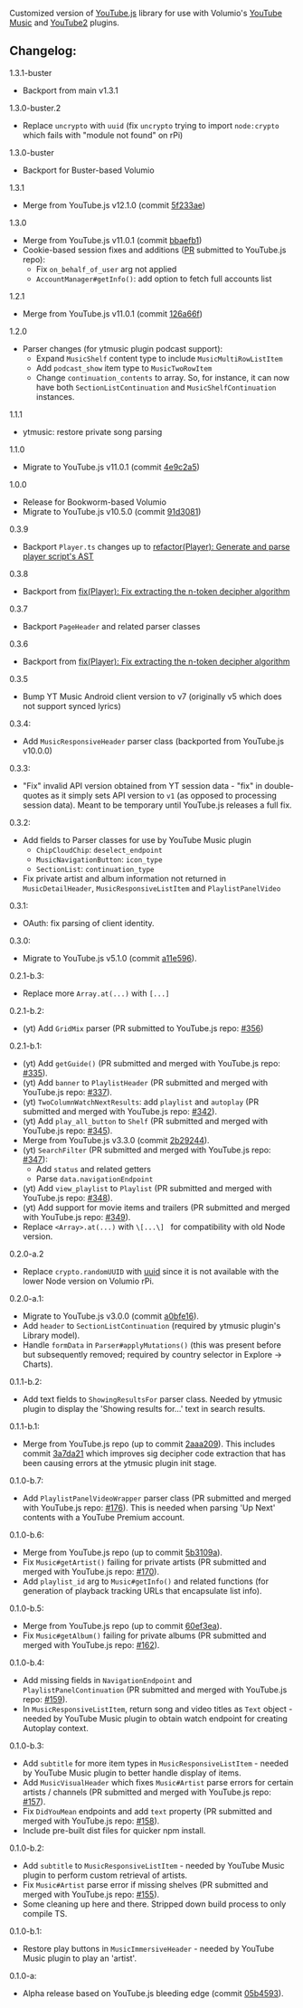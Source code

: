 Customized version of [YouTube.js](https://github.com/LuanRT/YouTube.js) library for use with Volumio's [YouTube Music](https://github.com/patrickkfkan/volumio-ytmusic) and [YouTube2](https://github.com/patrickkfkan/volumio-youtube2) plugins.

## Changelog:

1.3.1-buster
- Backport from main v1.3.1

1.3.0-buster.2
- Replace `uncrypto` with `uuid` (fix `uncrypto` trying to import `node:crypto` which fails with "module not found" on rPi)

1.3.0-buster
- Backport for Buster-based Volumio

1.3.1
- Merge from YouTube.js v12.1.0 (commit [5f233ae](https://github.com/LuanRT/YouTube.js/commit/5f233ae34e278e7f7a0c48e4ba762d9bac9e312f))

1.3.0
- Merge from YouTube.js v11.0.1 (commit [bbaefb1](https://github.com/LuanRT/YouTube.js/commit/bbaefb12b3a5b6302794cd7c0d1b24ae3861b827))
- Cookie-based session fixes and additions ([PR](https://github.com/LuanRT/YouTube.js/pull/821) submitted to YouTube.js repo):
  - Fix `on_behalf_of_user` arg not applied
  - `AccountManager#getInfo()`: add option to fetch full accounts list

1.2.1
- Merge from YouTube.js v11.0.1 (commit [126a66f](https://github.com/LuanRT/YouTube.js/commit/126a66f317da0c6b486202ad04483b9799bfaf4c))

1.2.0
- Parser changes (for ytmusic plugin podcast support):
  - Expand `MusicShelf` content type to include `MusicMultiRowListItem`
  - Add `podcast_show` item type to `MusicTwoRowItem`
  - Change `continuation_contents` to array. So, for instance, it can now have both `SectionListContinuation` and `MusicShelfContinuation` instances.

1.1.1
- ytmusic: restore private song parsing

1.1.0
- Migrate to YouTube.js v11.0.1 (commit [4e9c2a5](https://github.com/LuanRT/YouTube.js/commit/4e9c2a585bf84751dd4e3964f70fba284c8b8e38))

1.0.0
- Release for Bookworm-based Volumio
- Migrate to YouTube.js v10.5.0 (commit [91d3081](https://github.com/LuanRT/YouTube.js/commit/91d308149691cf8037e54c294e173a91864c48fa))

0.3.9
- Backport `Player.ts` changes up to [refactor(Player): Generate and parse player script's AST](https://github.com/LuanRT/YouTube.js/pull/713)

0.3.8
- Backport from [fix(Player): Fix extracting the n-token decipher algorithm](https://github.com/LuanRT/YouTube.js/pull/698)

0.3.7
- Backport `PageHeader` and related parser classes

0.3.6
- Backport from [fix(Player): Fix extracting the n-token decipher algorithm](https://github.com/LuanRT/YouTube.js/pull/682)

0.3.5
- Bump YT Music Android client version to v7 (originally v5 which does not support synced lyrics)

0.3.4:
- Add `MusicResponsiveHeader` parser class (backported from YouTube.js v10.0.0)

0.3.3:
- "Fix" invalid API version obtained from YT session data - "fix" in double-quotes as it simply sets API version to `v1` (as opposed to processing session data). Meant to be temporary until YouTube.js releases a full fix.

0.3.2:
- Add fields to Parser classes for use by YouTube Music plugin
  - `ChipCloudChip`: `deselect_endpoint`
  - `MusicNavigationButton`: `icon_type`
  - `SectionList`: `continuation_type`
- Fix private artist and album information not returned in `MusicDetailHeader`, `MusicResponsiveListItem` and `PlaylistPanelVideo`

0.3.1:
- OAuth: fix parsing of client identity.

0.3.0:
- Migrate to YouTube.js v5.1.0 (commit [a11e596](https://github.com/LuanRT/YouTube.js/commit/a11e5962c6eb73b14623a9de1e6c8c2534146b1e)).

0.2.1-b.3:
- Replace more `Array.at(...)` with `[...]`

0.2.1-b.2:
- (yt) Add `GridMix` parser (PR submitted to YouTube.js repo: [#356](https://github.com/LuanRT/YouTube.js/pull/356))

0.2.1-b.1:
- (yt) Add `getGuide()` (PR submitted and merged with YouTube.js repo: [#335](https://github.com/LuanRT/YouTube.js/pull/335)).
- (yt) Add `banner` to `PlaylistHeader` (PR submitted and merged with YouTube.js repo: [#337](https://github.com/LuanRT/YouTube.js/pull/337)).
- (yt) `TwoColumnWatchNextResults`: add `playlist` and `autoplay` (PR submitted and merged with YouTube.js repo: [#342](https://github.com/LuanRT/YouTube.js/pull/342)).
- (yt) Add `play_all_button` to `Shelf` (PR submitted and merged with YouTube.js repo: [#345](https://github.com/LuanRT/YouTube.js/pull/345)).
- Merge from YouTube.js v3.3.0 (commit [2b29244](https://github.com/LuanRT/YouTube.js/commit/2b29244b411791e4109990985d6b3147ad942945)).
- (yt) `SearchFilter` (PR submitted and merged with YouTube.js repo: [#347](https://github.com/LuanRT/YouTube.js/pull/347)): 
  - Add `status` and related getters
  - Parse `data.navigationEndpoint`
- (yt) Add `view_playlist` to `Playlist` (PR submitted and merged with YouTube.js repo: [#348](https://github.com/LuanRT/YouTube.js/pull/348)).
- (yt) Add support for movie items and trailers (PR submitted and merged with YouTube.js repo: [#349](https://github.com/LuanRT/YouTube.js/pull/349)).
- Replace `<Array>.at(...)` with `\[...\] ` for compatibility with old Node version.

0.2.0-a.2
- Replace `crypto.randomUUID` with [uuid](https://www.npmjs.com/package/uuid) since it is not available with the lower Node version on Volumio rPi.

0.2.0-a.1:
- Migrate to YouTube.js v3.0.0 (commit [a0bfe16](https://github.com/LuanRT/YouTube.js/commit/a0bfe164279ec27b0c49c6b0c32222c1a92df5c3)).
- Add `header` to `SectionListContinuation` (required by ytmusic plugin's Library model).
- Handle `formData` in `Parser#applyMutations()` (this was present before but subsequently removed; required by country selector in Explore -> Charts).

0.1.1-b.2:
- Add text fields to `ShowingResultsFor` parser class. Needed by ytmusic plugin to display the 'Showing results for...' text in search results.

0.1.1-b.1:
- Merge from YouTube.js repo (up to commit [2aaa209](https://github.com/LuanRT/YouTube.js/commit/2aaa209906f1770a9067803dca82b0aad121226b)). This includes commit [3a7da21](https://github.com/LuanRT/YouTube.js/commit/3a7da21fd18c52a839b966184f87710182567f1b) which improves sig decipher code extraction that has been causing errors at the ytmusic plugin init stage.

0.1.0-b.7:
- Add `PlaylistPanelVideoWrapper` parser class (PR submitted and merged with YouTube.js repo: [#176](https://github.com/LuanRT/YouTube.js/pull/176)). This is needed when parsing 'Up Next' contents with a YouTube Premium account.

0.1.0-b.6:
- Merge from YouTube.js repo (up to commit [5b3109a](https://github.com/LuanRT/YouTube.js/commit/5b3109afefc0a27ea07a6d95c33acd1cc0fd11f6)).
- Fix `Music#getArtist()` failing for private artists (PR submitted and merged with YouTube.js repo: [#170](https://github.com/LuanRT/YouTube.js/pull/170)).
- Add `playlist_id` arg to `Music#getInfo()` and related functions (for generation of playback tracking URLs that encapsulate list info).

0.1.0-b.5:
- Merge from YouTube.js repo (up to commit [60ef3ea](https://github.com/LuanRT/YouTube.js/commit/60ef3eabd37d2f9b25df99219bcb8741aaa35bd7)).
- Fix `Music#getAlbum()` failing for private albums (PR submitted and merged with YouTube.js repo: [#162](https://github.com/LuanRT/YouTube.js/pull/162)).

0.1.0-b.4:
- Add missing fields in `NavigationEndpoint` and `PlaylistPanelContinuation` (PR submitted and merged with YouTube.js repo: [#159](https://github.com/LuanRT/YouTube.js/pull/159)).
- In `MusicResponsiveListItem`, return song and video titles as `Text` object - needed by YouTube Music plugin to obtain watch endpoint for creating Autoplay context.


0.1.0-b.3:
- Add `subtitle` for more item types in `MusicResponsiveListItem` - needed by YouTube Music plugin to better handle display of items.
- Add `MusicVisualHeader` which fixes `Music#Artist` parse errors for certain artists / channels (PR submitted and merged with YouTube.js repo: [#157](https://github.com/LuanRT/YouTube.js/pull/157)).
- Fix `DidYouMean` endpoints and add `text` property (PR submitted and merged with YouTube.js repo: [#158](https://github.com/LuanRT/YouTube.js/pull/158)).
- Include pre-built dist files for quicker npm install.


0.1.0-b.2:
- Add `subtitle` to `MusicResponsiveListItem` - needed by YouTube Music plugin to perform custom retrieval of artists.
- Fix `Music#Artist` parse error if missing shelves (PR submitted and merged with YouTube.js repo: [#155](https://github.com/LuanRT/YouTube.js/pull/155)).
- Some cleaning up here and there. Stripped down build process to only compile TS.

0.1.0-b.1:
- Restore play buttons in `MusicImmersiveHeader` - needed by YouTube Music plugin to play an 'artist'.

0.1.0-a:
- Alpha release based on YouTube.js bleeding edge (commit [05b4593](https://github.com/LuanRT/YouTube.js/tree/05b4593e0a8f13cfd8fc56470eecbc429aa15da8)).

